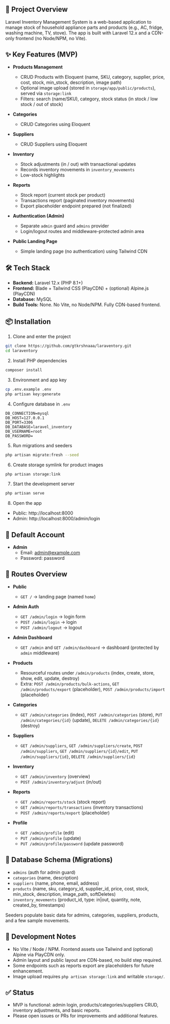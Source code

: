 ## 🚀 Project Overview

Laravel Inventory Management System is a web-based application to manage stock of household appliance parts and products (e.g., AC, fridge, washing machine, TV, stove). The app is built with Laravel 12.x and a CDN-only frontend (no Node/NPM, no Vite).

## ✨ Key Features (MVP)

- **Products Management**
  - CRUD Products with Eloquent (name, SKU, category, supplier, price, cost, stock, min_stock, description, image path)
  - Optional image upload (stored in `storage/app/public/products`), served via `storage:link`
  - Filters: search (name/SKU), category, stock status (in stock / low stock / out of stock)

- **Categories**
  - CRUD Categories using Eloquent

- **Suppliers**
  - CRUD Suppliers using Eloquent

- **Inventory**
  - Stock adjustments (in / out) with transactional updates
  - Records inventory movements in `inventory_movements`
  - Low-stock highlights

- **Reports**
  - Stock report (current stock per product)
  - Transactions report (paginated inventory movements)
  - Export placeholder endpoint prepared (not finalized)

- **Authentication (Admin)**
  - Separate `admin` guard and `admins` provider
  - Login/logout routes and middleware-protected admin area

- **Public Landing Page**
  - Simple landing page (no authentication) using Tailwind CDN

## 🛠️ Tech Stack

- **Backend:** Laravel 12.x (PHP 8.1+)
- **Frontend:** Blade + Tailwind CSS (PlayCDN) + (optional) Alpine.js (PlayCDN)
- **Database:** MySQL
- **Build Tools:** None. No Vite, no Node/NPM. Fully CDN-based frontend.

## 📦 Installation

1) Clone and enter the project

```bash
git clone https://github.com/gtkrshnaaa/laraventory.git
cd laraventory
```

2) Install PHP dependencies

```bash
composer install
```

3) Environment and app key

```bash
cp .env.example .env
php artisan key:generate
```

4) Configure database in `.env`

```env
DB_CONNECTION=mysql
DB_HOST=127.0.0.1
DB_PORT=3306
DB_DATABASE=laravel_inventory
DB_USERNAME=root
DB_PASSWORD=
```

5) Run migrations and seeders

```bash
php artisan migrate:fresh --seed
```

6) Create storage symlink for product images

```bash
php artisan storage:link
```

7) Start the development server

```bash
php artisan serve
```

8) Open the app

- Public: http://localhost:8000
- Admin: http://localhost:8000/admin/login

## 🔐 Default Account

- **Admin**
  - Email: admin@example.com
  - Password: password

## 🔎 Routes Overview

- **Public**
  - `GET /` → landing page (named `home`)

- **Admin Auth**
  - `GET /admin/login` → login form
  - `POST /admin/login` → login
  - `POST /admin/logout` → logout

- **Admin Dashboard**
  - `GET /admin` and `GET /admin/dashboard` → dashboard (protected by `admin` middleware)

- **Products**
  - Resourceful routes under `/admin/products` (index, create, store, show, edit, update, destroy)
  - Extra: `POST /admin/products/bulk-actions`, `GET /admin/products/export` (placeholder), `POST /admin/products/import` (placeholder)

- **Categories**
  - `GET /admin/categories` (index), `POST /admin/categories` (store), `PUT /admin/categories/{id}` (update), `DELETE /admin/categories/{id}` (destroy)

- **Suppliers**
  - `GET /admin/suppliers`, `GET /admin/suppliers/create`, `POST /admin/suppliers`, `GET /admin/suppliers/{id}/edit`, `PUT /admin/suppliers/{id}`, `DELETE /admin/suppliers/{id}`

- **Inventory**
  - `GET /admin/inventory` (overview)
  - `POST /admin/inventory/adjust` (in/out)

- **Reports**
  - `GET /admin/reports/stock` (stock report)
  - `GET /admin/reports/transactions` (inventory transactions)
  - `POST /admin/reports/export` (placeholder)

- **Profile**
  - `GET /admin/profile` (edit)
  - `PUT /admin/profile` (update)
  - `PUT /admin/profile/password` (update password)

## 📁 Database Schema (Migrations)

- `admins` (auth for admin guard)
- `categories` (name, description)
- `suppliers` (name, phone, email, address)
- `products` (name, sku, category_id, supplier_id, price, cost, stock, min_stock, description, image_path, softDeletes)
- `inventory_movements` (product_id, type: in|out, quantity, note, created_by, timestamps)

Seeders populate basic data for admins, categories, suppliers, products, and a few sample movements.

## 🧭 Development Notes

- No Vite / Node / NPM. Frontend assets use Tailwind and (optional) Alpine via PlayCDN only.
- Admin layout and public layout are CDN-based, no build step required.
- Some endpoints such as reports export are placeholders for future enhancement.
- Image upload requires `php artisan storage:link` and writable `storage/`.

## ✅ Status

- MVP is functional: admin login, products/categories/suppliers CRUD, inventory adjustments, and basic reports.
- Please open issues or PRs for improvements and additional features.
